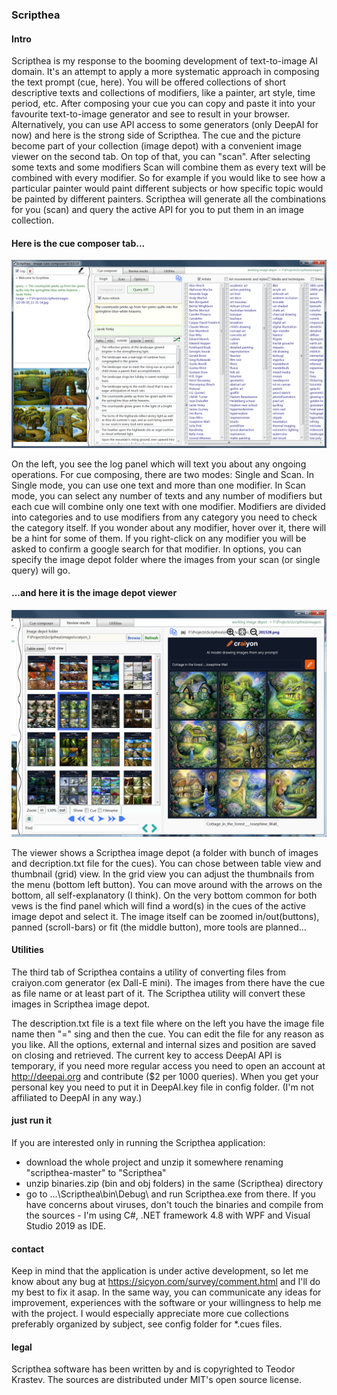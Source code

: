### Scripthea

#### Intro

Scripthea is my response to the booming development of text-to-image AI domain. It's an attempt to apply a more systematic approach in composing the text prompt (cue, here). You will be offered collections of short descriptive texts and collections of modifiers, like a painter, art style, time period, etc.
After composing your cue you can copy and paste it into your favourite text-to-image generator and see to result in your browser. 
Alternatively, you can use API access to some generators (only DeepAI for now) and here is the strong side of Scripthea. The cue and the picture become part of your collection (image depot) with a convenient image viewer on the second tab. On top of that, you can "scan". After selecting some texts and some modifiers Scan will combine them as every text will be combined with every modifier. So for example if you would like to see how a particular painter would paint different subjects or how specific topic would be painted by different painters. Scripthea will generate all the combinations for you (scan) and query the active API for you to put them in an image collection.

#### Here is the cue composer tab...
![Scripthea-1.png](/docs/Scripthea-1.png)

On the left, you see the log panel which will text you about any ongoing operations. For cue composing, there are two modes: Single and Scan. In Single mode, you can use one text and more than one modifier. In Scan mode, you can select any number of texts and any number of modifiers but each cue will combine only one text with one modifier. Modifiers are divided into categories and to use modifiers from any category you need to check the category itself. If you wonder about any modifier, hover over it, there will be a hint for some of them. If you right-click on any modifier you will be asked to confirm a google search for that modifier. In options, you can specify the image depot folder where the images from your scan (or single query) will go.

#### ...and here it is the image depot viewer
![grid-view.png](/docs/grid-view.png)

The viewer shows a Scripthea image depot (a folder with bunch of images and decription.txt file for the cues). You can chose between table view and thumbnail (grid) view. In the grid view you can adjust the thumbnails from the menu (bottom left button). You can move around with the arrows on the bottom, all self-explanatory (I think). On the very bottom common for both vews is the find panel which will find a word(s) in the cues of the active image depot and select it.
The image itself can be zoomed in/out(buttons), panned (scroll-bars) or fit (the middle button), more tools are planned...

#### Utilities
The third tab of Scripthea contains a utility of converting files from craiyon.com generator (ex Dall-E mini). The images from there have the cue as file name or at least part of it. The Scripthea utility will convert these images in Scripthea image depot.

The description.txt file is a text file where on the left you have the image file name then "=" sing and then the cue. You can edit the file for any reason as you like. 
All the options, external and internal sizes and position are saved on closing and retrieved. 
The current key to access DeepAI API is temporary, if you need more regular access you need to open an account at http://deepai.org and contribute ($2 per 1000 queries). When you get your personal key you need to put it in DeepAI.key file in config folder. (I'm not affiliated to DeepAI in any way.)

#### just run it
If you are interested only in running the Scripthea application: 
 - download the whole project and unzip it somewhere renaming "scripthea-master" to "Scripthea"
 - unzip binaries.zip (bin and obj folders) in the same (Scripthea) directory 
 - go to ...\Scripthea\bin\Debug\ and run Scripthea.exe from there. 
 If you have concerns about viruses, don't touch the binaries and compile from the sources - I'm using C#, .NET framework 4.8 with WPF and Visual Studio 2019 as IDE.

#### contact 
Keep in mind that the application is under active development, so let me know about any bug at https://sicyon.com/survey/comment.html and I'll do my best to fix it asap. In the same way, you can communicate any ideas for improvement, experiences with the software or your willingness to help me with the project. I would especially appreciate more cue collections preferably organized by subject, see config folder for *.cues files.

#### legal
Scripthea software has been written by and is copyrighted to Teodor Krastev. The sources are distributed under MIT's open source license. 